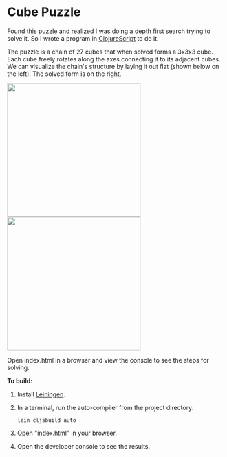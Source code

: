 # Cube Puzzle

Found this puzzle and realized I was doing a depth first search trying to solve
it.  So I wrote a program in
[ClojureScript](https://github.com/shaunlebron/ClojureScript-Syntax-in-15-minutes)
to do it.

The puzzle is a chain of 27 cubes that when solved forms a 3x3x3 cube.  Each
cube freely rotates along the axes connecting it to its adjacent cubes.  We can
visualize the chain's structure by laying it out flat (shown below on the
left).  The solved form is on the right.

<img src="http://i.imgur.com/cUz0x75.jpg" width="310px">
<img src="http://i.imgur.com/vkbY9Xz.jpg" width="310px">

Open index.html in a browser and view the console to see the steps for solving.

__To build:__

1. Install [Leiningen](http://leiningen.org/).
1. In a terminal, run the auto-compiler from the project directory:

    ```
    lein cljsbuild auto
    ```

1. Open "index.html" in your browser.
1. Open the developer console to see the results.
